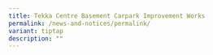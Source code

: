 ```yaml
---
title: Tekka Centre Basement Carpark Improvement Works
permalink: /news-and-notices/permalink/
variant: tiptap
description: ""
---
```

